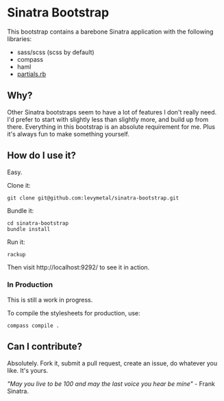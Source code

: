 Sinatra Bootstrap
=================

This bootstrap contains a barebone Sinatra application with the following libraries:

* sass/scss (scss by default)
* compass
* haml
* [partials.rb](https://gist.github.com/119874)

Why?
----

Other Sinatra bootstraps seem to have a lot of features I don't really need. I'd prefer to start with slightly less than slightly more, and build up from there. Everything in this bootstrap is an absolute requirement for me. Plus it's always fun to make something yourself.


How do I use it?
----------------

Easy. 

Clone it:

    git clone git@github.com:levymetal/sinatra-bootstrap.git

Bundle it:

    cd sinatra-bootstrap
    bundle install

Run it:

    rackup

Then visit http://localhost:9292/ to see it in action.


### In Production

This is still a work in progress.

To compile the stylesheets for production, use:

    compass compile .


Can I contribute?
-----------------

Absolutely. Fork it, submit a pull request, create an issue, do whatever you like. It's yours.


_"May you live to be 100 and may the last voice you hear be mine"_ - Frank Sinatra.
